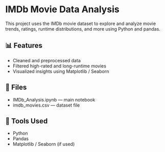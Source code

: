 # IMDb Movie Data Analysis

This project uses the IMDb movie dataset to explore and analyze movie trends, ratings, runtime distributions, and more using Python and pandas.

## 📊 Features
- Cleaned and preprocessed data
- Filtered high-rated and long-runtime movies
- Visualized insights using Matplotlib / Seaborn

## 📁 Files
- IMDb_Analysis.ipynb — main notebook
- imdb_movies.csv — dataset file

## 🚀 Tools Used
- Python
- Pandas
- Matplotlib / Seaborn (if used)
